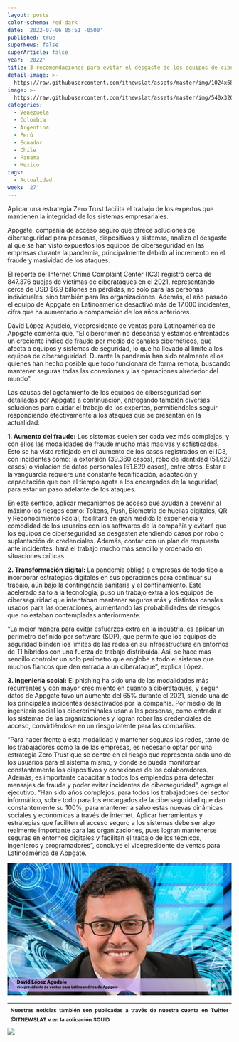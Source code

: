 ```yaml
---
layout: posts
color-schema: red-dark
date: '2022-07-06 05:51 -0500'
published: true
superNews: false
superArticle: false
year: '2022'
title: 3 recomendaciones para evitar el desgaste de los equipos de ciberseguridad
detail-image: >-
  https://raw.githubusercontent.com/itnewslat/assets/master/img/1024x680/David-Lopez-g.jpg
image: >-
  https://raw.githubusercontent.com/itnewslat/assets/master/img/540x320/David-Lopez-p.jpg
categories:
  - Venezuela
  - Colombia
  - Argentina
  - Perú
  - Ecuador
  - Chile
  - Panama
  - Mexico
tags:
  - Actualidad
week: '27'
---
```

Aplicar una estrategia Zero Trust facilita el trabajo de los expertos que mantienen la integridad de los sistemas empresariales.

Appgate, compañía de acceso seguro que ofrece soluciones de ciberseguridad para personas, dispositivos y sistemas, analiza el desgaste al que se han visto expuestos los equipos de ciberseguridad en las empresas durante la pandemia, principalmente debido al incremento en el fraude y masividad de los ataques.

El reporte del Internet Crime Complaint Center (IC3) registró cerca de 847.376 quejas de víctimas de ciberataques en el 2021, representando cerca de USD $6.9 billones en pérdidas, no solo para las personas individuales, sino también para las organizaciones. Además, el año pasado el equipo de Appgate en Latinoamérica desactivó más de 17.000 incidentes, cifra que ha aumentado a comparación de los años anteriores. 

David López Agudelo, vicepresidente de ventas para Latinoamérica de Appgate comenta que, “El cibercrimen no descansa y estamos enfrentados un creciente índice de fraude por medio de canales cibernéticos, que afecta a equipos y sistemas de seguridad, lo que ha llevado al límite a los equipos de ciberseguridad. Durante la pandemia han sido realmente ellos quienes han hecho posible que todo funcionara de forma remota, buscando mantener seguras todas las conexiones y las operaciones alrededor del mundo”.

Las causas del agotamiento de los equipos de ciberseguridad son detalladas por Appgate a continuación, entregando también diversas soluciones para cuidar el trabajo de los expertos, permitiéndoles seguir respondiendo efectivamente a los ataques que se presentan en la actualidad: 

**1.	Aumento del fraude:** Los sistemas suelen ser cada vez más complejos, y con ellos las modalidades de fraude mucho más masivas y sofisticadas. Esto se ha visto reflejado en el aumento de los casos registrados en el IC3, con incidentes como: la extorsión (39.360 casos), robo de identidad (51.629 casos) o violación de datos personales (51.829 casos), entre otros. Estar a la vanguardia requiere una constante tecnificación, adaptación y capacitación que con el tiempo agota a los encargados de la seguridad, para estar un paso adelante de los ataques.

En este sentido, aplicar mecanismos de acceso que ayudan a prevenir al máximo los riesgos como: Tokens, Push, Biometría de huellas digitales, QR y Reconocimiento Facial, facilitará en gran medida la experiencia y comodidad de los usuarios con los softwares de la compañía y evitará que los equipos de ciberseguridad se desgasten atendiendo casos por robo o suplantación de credenciales. Además, contar con un plan de respuesta ante incidentes, hará el trabajo mucho más sencillo y ordenado en situaciones críticas.

**2.	Transformación digital:** La pandemia obligó a empresas de todo tipo a incorporar estrategias digitales en sus operaciones para continuar su trabajo, aún bajo la contingencia sanitaria y el confinamiento. Este acelerado salto a la tecnología, puso un trabajo extra a los equipos de ciberseguridad que intentaban mantener seguros más y distintos canales usados para las operaciones, aumentando las probabilidades de riesgos que no estaban contempladas anteriormente.

“La mejor manera para evitar esfuerzos extra en la industria, es aplicar un perímetro definido por software (SDP), que permite que los equipos de seguridad blinden los límites de las redes en su infraestructura en entornos de TI híbridos con una fuerza de trabajo distribuida. Así, se hace más sencillo controlar un solo perímetro que englobe a todo el sistema que muchos flancos que den entrada a un ciberataque”, explica López.

**3.	Ingeniería social:** El phishing ha sido una de las modalidades más recurrentes y con mayor crecimiento en cuanto a ciberataques, y según datos de Appgate tuvo un aumento del 65% durante el 2021, siendo una de los principales incidentes desactivados por la compañía. Por medio de la ingeniería social los cibercriminales usan a las personas, como entrada a los sistemas de las organizaciones y logran robar las credenciales de acceso, convirtiéndose en un riesgo latente para las compañías.

“Para hacer frente a esta modalidad y mantener seguras las redes, tanto de los trabajadores como la de las empresas, es necesario optar por una estrategia Zero Trust que se centre en el riesgo que representa cada uno de los usuarios para el sistema mismo, y donde se pueda monitorear constantemente los dispositivos y conexiones de los colaboradores. Además, es importante capacitar a todos los empleados para detectar mensajes de fraude y poder evitar incidentes de ciberseguridad”, agrega el ejecutivo.
“Han sido años complejos, para todos los trabajadores del sector informático, sobre todo para los encargados de la ciberseguridad que dan constantemente su 100%, para mantener a salvo estas nuevas dinámicas sociales y económicas a través de internet. Aplicar herramientas y estrategias que faciliten el acceso seguro a los sistemas debe ser algo realmente importante para las organizaciones, pues logran mantenerse seguras en entornos digitales y facilitan el trabajo de los técnicos, ingenieros y programadores”, concluye el vicepresidente de ventas para Latinoamérica de Appgate.

![](https://raw.githubusercontent.com/itnewslat/assets/master/img/540x320/David-Lopez-p.jpg)

<table style="height: 42px;" width="569">
<tbody>
<tr>
<td style="text-align: justify;"><sub><strong>Nuestras noticias también son publicadas a través de nuestra cuenta en Twitter <a href="https://twitter.com/itnewslat?lang=es">@ITNEWSLAT</a> y en la aplicación <a href="https://squidapp.co/en/">SQUID</a></strong></sub></td>
</tr>
</tbody>
</table>

<img src="https://tracker.metricool.com/c3po.jpg?hash=56f88a41e39ab42c063cc51676587a04"/>